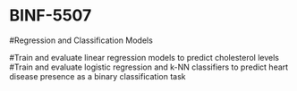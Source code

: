 # BINF-5507
#Regression and Classification Models

#Train and evaluate linear regression models to predict cholesterol levels
#Train and evaluate logistic regression and k-NN classifiers to predict heart disease
presence as a binary classification task
